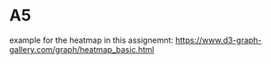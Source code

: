# A5
example for the heatmap in this assignemnt: https://www.d3-graph-gallery.com/graph/heatmap_basic.html
